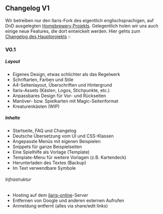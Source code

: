 ## Changelog V1

Wir betreiben nur den Ilaris-Fork des eigentlich englischsprachigen, auf DnD ausgelegten [Homebrewery Projekts](https://homebrewery.naturalcrit.com). Gelegentlich holen wir uns auch einige neue Features, die dort entwickelt werden. Hier gehts zum [Changelog des Hauptprojekts](https://homebrewery.naturalcrit.com/changelog)
::

### V0.1
##### Layout
- Eigenes Design, etwas schlichter als das Regelwerk
- Schriftarten, Farben und Stile
- A4-Seitenlayout, Überschriften und Hintergrund
- Ilaris-Assets (Kästen, Logos, Stichpunkte, etc.)
- Anpassbares Design für Vor- und Rückseiten
- Manöver- bzw. Spielkarten mit Magic-Seitenformat
- Kreaturenkästen (WIP)
##### Inhalte
- Startseite, FAQ und Changelog
- Deutsche Übersetzung vom UI und CSS-Klassen
- Angepasste Menüs mit eigenen Beispielen
- Snippets für ganze Beispielseiten
- Eine Spielhilfe als Vorlage (Template)
- Template-Menu für weitere Vorlagen (z.B. Kartendeck)
- Herunterladen des Textes (Backup)
- Im Text verwendbare Symbole
###### Infrastruktur
- Hosting auf dem [ilaris-online](ilaris-online.de)-Server
- Entfernen von Google und anderen externen Aufrufen
- Anmeldung entfernt (alles via share/edit links)
